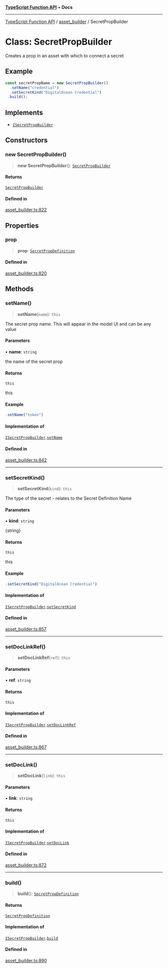 [**TypeScript Function API**](../../README.md) • **Docs**

***

[TypeScript Function API](../../README.md) / [asset\_builder](../README.md) / SecretPropBuilder

# Class: SecretPropBuilder

Creates a prop in an asset with which to connect a secret

## Example

```ts
const secretPropName = new SecretPropBuilder()
  .setName("credential")
  .setSecretKind("DigitalOcean Credential")
 .build();
```

## Implements

- [`ISecretPropBuilder`](../interfaces/ISecretPropBuilder.md)

## Constructors

### new SecretPropBuilder()

> **new SecretPropBuilder**(): [`SecretPropBuilder`](SecretPropBuilder.md)

#### Returns

[`SecretPropBuilder`](SecretPropBuilder.md)

#### Defined in

[asset\_builder.ts:822](https://github.com/systeminit/si/blob/main/bin/lang-js/src/asset_builder.ts#L822)

## Properties

### prop

> **prop**: [`SecretPropDefinition`](../interfaces/SecretPropDefinition.md)

#### Defined in

[asset\_builder.ts:820](https://github.com/systeminit/si/blob/main/bin/lang-js/src/asset_builder.ts#L820)

## Methods

### setName()

> **setName**(`name`): `this`

The secret prop name. This will appear in the model UI and can be any value

#### Parameters

• **name**: `string`

the name of the secret prop

#### Returns

`this`

this

#### Example

```ts
.setName("token")
```

#### Implementation of

[`ISecretPropBuilder`](../interfaces/ISecretPropBuilder.md).[`setName`](../interfaces/ISecretPropBuilder.md#setname)

#### Defined in

[asset\_builder.ts:842](https://github.com/systeminit/si/blob/main/bin/lang-js/src/asset_builder.ts#L842)

***

### setSecretKind()

> **setSecretKind**(`kind`): `this`

The type of the secret - relates to the Secret Definition Name

#### Parameters

• **kind**: `string`

{string}

#### Returns

`this`

this

#### Example

```ts
.setSecretKind("DigitalOcean Credential")
```

#### Implementation of

[`ISecretPropBuilder`](../interfaces/ISecretPropBuilder.md).[`setSecretKind`](../interfaces/ISecretPropBuilder.md#setsecretkind)

#### Defined in

[asset\_builder.ts:857](https://github.com/systeminit/si/blob/main/bin/lang-js/src/asset_builder.ts#L857)

***

### setDocLinkRef()

> **setDocLinkRef**(`ref`): `this`

#### Parameters

• **ref**: `string`

#### Returns

`this`

#### Implementation of

[`ISecretPropBuilder`](../interfaces/ISecretPropBuilder.md).[`setDocLinkRef`](../interfaces/ISecretPropBuilder.md#setdoclinkref)

#### Defined in

[asset\_builder.ts:867](https://github.com/systeminit/si/blob/main/bin/lang-js/src/asset_builder.ts#L867)

***

### setDocLink()

> **setDocLink**(`link`): `this`

#### Parameters

• **link**: `string`

#### Returns

`this`

#### Implementation of

[`ISecretPropBuilder`](../interfaces/ISecretPropBuilder.md).[`setDocLink`](../interfaces/ISecretPropBuilder.md#setdoclink)

#### Defined in

[asset\_builder.ts:872](https://github.com/systeminit/si/blob/main/bin/lang-js/src/asset_builder.ts#L872)

***

### build()

> **build**(): [`SecretPropDefinition`](../interfaces/SecretPropDefinition.md)

#### Returns

[`SecretPropDefinition`](../interfaces/SecretPropDefinition.md)

#### Implementation of

[`ISecretPropBuilder`](../interfaces/ISecretPropBuilder.md).[`build`](../interfaces/ISecretPropBuilder.md#build)

#### Defined in

[asset\_builder.ts:890](https://github.com/systeminit/si/blob/main/bin/lang-js/src/asset_builder.ts#L890)
